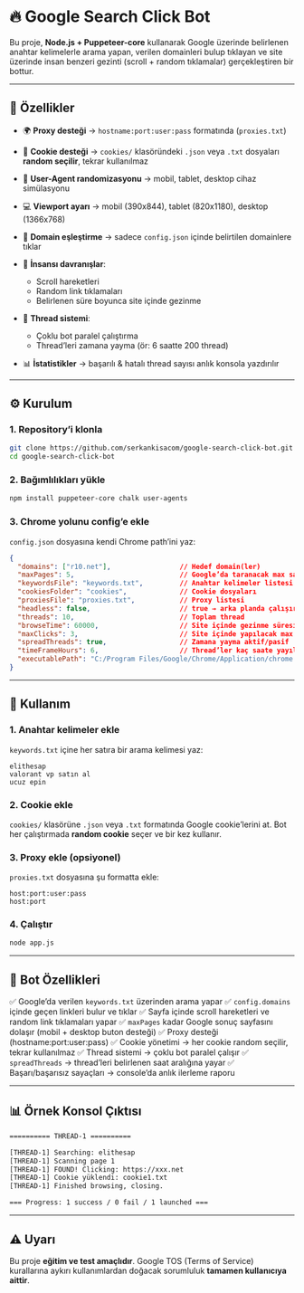 # 🔥 Google Search Click Bot

Bu proje, **Node.js + Puppeteer-core** kullanarak Google üzerinde belirlenen anahtar kelimelerle arama yapan, verilen domainleri bulup tıklayan ve site üzerinde insan benzeri gezinti (scroll + random tıklamalar) gerçekleştiren bir bottur.

---

## 🚀 Özellikler

* 🌍 **Proxy desteği** → `hostname:port:user:pass` formatında (`proxies.txt`)
* 🍪 **Cookie desteği** → `cookies/` klasöründeki `.json` veya `.txt` dosyaları **random seçilir**, tekrar kullanılmaz
* 📱 **User-Agent randomizasyonu** → mobil, tablet, desktop cihaz simülasyonu
* 💻 **Viewport ayarı** → mobil (390x844), tablet (820x1180), desktop (1366x768)
* 🎯 **Domain eşleştirme** → sadece `config.json` içinde belirtilen domainlere tıklar
* 🤖 **İnsansı davranışlar**:

  * Scroll hareketleri
  * Random link tıklamaları
  * Belirlenen süre boyunca site içinde gezinme
* 🔀 **Thread sistemi**:

  * Çoklu bot paralel çalıştırma
  * Thread’leri zamana yayma (ör: 6 saatte 200 thread)
* 📊 **İstatistikler** → başarılı & hatalı thread sayısı anlık konsola yazdırılır

---

## ⚙️ Kurulum

### 1. Repository’i klonla

```bash
git clone https://github.com/serkankisacom/google-search-click-bot.git
cd google-search-click-bot
```

### 2. Bağımlılıkları yükle

```bash
npm install puppeteer-core chalk user-agents
```

### 3. Chrome yolunu config’e ekle

`config.json` dosyasına kendi Chrome path’ini yaz:

```json
{
  "domains": ["r10.net"],                 // Hedef domain(ler)
  "maxPages": 5,                          // Google’da taranacak max sayfa
  "keywordsFile": "keywords.txt",         // Anahtar kelimeler listesi
  "cookiesFolder": "cookies",             // Cookie dosyaları
  "proxiesFile": "proxies.txt",           // Proxy listesi
  "headless": false,                      // true → arka planda çalışır
  "threads": 10,                          // Toplam thread
  "browseTime": 60000,                    // Site içinde gezinme süresi (ms)
  "maxClicks": 3,                         // Site içinde yapılacak max tıklama
  "spreadThreads": true,                  // Zamana yayma aktif/pasif
  "timeFrameHours": 6,                    // Thread’ler kaç saate yayılacak
  "executablePath": "C:/Program Files/Google/Chrome/Application/chrome.exe"
}
```

---

## 📑 Kullanım

### 1. Anahtar kelimeler ekle

`keywords.txt` içine her satıra bir arama kelimesi yaz:

```
elithesap
valorant vp satın al
ucuz epin
```

### 2. Cookie ekle

`cookies/` klasörüne `.json` veya `.txt` formatında Google cookie’lerini at.
Bot her çalıştırmada **random cookie** seçer ve bir kez kullanır.

### 3. Proxy ekle (opsiyonel)

`proxies.txt` dosyasına şu formatta ekle:

```
host:port:user:pass
host:port
```

### 4. Çalıştır

```bash
node app.js
```

---

## 🤖 Bot Özellikleri

✅ Google’da verilen `keywords.txt` üzerinden arama yapar
✅ `config.domains` içinde geçen linkleri bulur ve tıklar
✅ Sayfa içinde scroll hareketleri ve random link tıklamaları yapar
✅ `maxPages` kadar Google sonuç sayfasını dolaşır (mobil + desktop buton desteği)
✅ Proxy desteği (hostname\:port\:user\:pass)
✅ Cookie yönetimi → her cookie random seçilir, tekrar kullanılmaz
✅ Thread sistemi → çoklu bot paralel çalışır
✅ `spreadThreads` → thread’leri belirlenen saat aralığına yayar
✅ Başarı/başarısız sayaçları → console’da anlık ilerleme raporu

---

## 📊 Örnek Konsol Çıktısı

```bash
========== THREAD-1 ==========

[THREAD-1] Searching: elithesap
[THREAD-1] Scanning page 1
[THREAD-1] FOUND! Clicking: https://xxx.net
[THREAD-1] Cookie yüklendi: cookie1.txt
[THREAD-1] Finished browsing, closing.

=== Progress: 1 success / 0 fail / 1 launched ===
```

---

## ⚠️ Uyarı

Bu proje **eğitim ve test amaçlıdır**.
Google TOS (Terms of Service) kurallarına aykırı kullanımlardan doğacak sorumluluk **tamamen kullanıcıya aittir**.